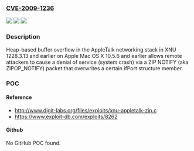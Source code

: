 ### [CVE-2009-1236](https://cve.mitre.org/cgi-bin/cvename.cgi?name=CVE-2009-1236)
![](https://img.shields.io/static/v1?label=Product&message=n%2Fa&color=blue)
![](https://img.shields.io/static/v1?label=Version&message=n%2Fa&color=blue)
![](https://img.shields.io/static/v1?label=Vulnerability&message=n%2Fa&color=brighgreen)

### Description

Heap-based buffer overflow in the AppleTalk networking stack in XNU 1228.3.13 and earlier on Apple Mac OS X 10.5.6 and earlier allows remote attackers to cause a denial of service (system crash) via a ZIP NOTIFY (aka ZIPOP_NOTIFY) packet that overwrites a certain ifPort structure member.

### POC

#### Reference
- http://www.digit-labs.org/files/exploits/xnu-appletalk-zip.c
- https://www.exploit-db.com/exploits/8262

#### Github
No GitHub POC found.

